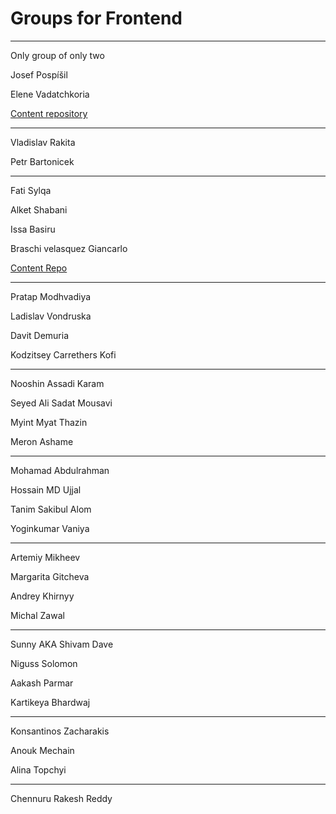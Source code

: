 # Groups for Frontend

---

Only group of only two

Josef Pospíšil

Elene Vadatchkoria

[Content repository](https://github.com/pepe/our-awesome-portfolio)

---

Vladislav Rakita

Petr Bartonicek

---

Fati Sylqa 

Alket Shabani

Issa Basiru

Braschi velasquez Giancarlo

[Content Repo](https://github.com/alketshabani/our-awsome-portofolio)

---

Pratap Modhvadiya

Ladislav Vondruska

Davit Demuria

Kodzitsey Carrethers Kofi

---

Nooshin Assadi Karam

Seyed Ali Sadat Mousavi

Myint Myat Thazin

Meron Ashame

---

Mohamad Abdulrahman

Hossain MD Ujjal

Tanim Sakibul Alom

Yoginkumar Vaniya

---

Artemiy Mikheev

Margarita Gitcheva

Andrey Khirnyy

Michal Zawal

---

Sunny AKA Shivam Dave 

Niguss Solomon 

Aakash Parmar 

Kartikeya Bhardwaj

---

Konsantinos Zacharakis

Anouk Mechain

Alina Topchyi

---

Chennuru Rakesh Reddy

